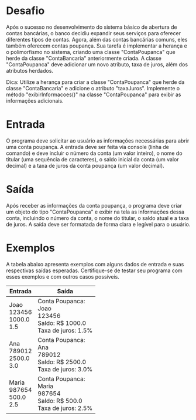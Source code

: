 # Desafio
Após o sucesso no desenvolvimento do sistema básico de abertura de contas bancárias, o banco decidiu expandir seus serviços para oferecer diferentes tipos de contas. Agora, além das contas bancárias comuns, eles também oferecem contas poupança. Sua tarefa é implementar a herança e o polimorfismo no sistema, criando uma classe "ContaPoupanca" que herde da classe "ContaBancaria" anteriormente criada. A classe "ContaPoupanca" deve adicionar um novo atributo, taxa de juros, além dos atributos herdados.

Dica: Utilize a herança para criar a classe "ContaPoupanca" que herde da classe "ContaBancaria" e adicione o atributo "taxaJuros". Implemente o método "exibirInformacoes()" na classe "ContaPoupanca" para exibir as informações adicionais.

# Entrada
O programa deve solicitar ao usuário as informações necessárias para abrir uma conta poupança. A entrada deve ser feita via console (linha de comando) e deve incluir o número da conta (um valor inteiro), o nome do titular (uma sequência de caracteres), o saldo inicial da conta (um valor decimal) e a taxa de juros da conta poupança (um valor decimal).

# Saída
Após receber as informações da conta poupança, o programa deve criar um objeto do tipo "ContaPoupanca" e exibir na tela as informações dessa conta, incluindo o número da conta, o nome do titular, o saldo atual e a taxa de juros. A saída deve ser formatada de forma clara e legível para o usuário.

# Exemplos
A tabela abaixo apresenta exemplos com alguns dados de entrada e suas respectivas saídas esperadas. Certifique-se de testar seu programa com esses exemplos e com outros casos possíveis.

| Entrada                               | 	Saída                                                                               |
|---------------------------------------|--------------------------------------------------------------------------------------|
| Joao <br> 123456 <br> 1000.0 <br> 1.5 | Conta Poupanca: <br> Joao <br> 123456 <br> Saldo: R$ 1000.0 <br> Taxa de juros: 1.5% |
| Ana <br> 789012 <br> 2500.0 <br> 3.0  | Conta Poupanca: <br> Ana <br> 789012 <br> Saldo: R$ 2500.0 <br> Taxa de juros: 3.0%  |
| Maria <br> 987654 <br> 500.0 <br> 2.5 | Conta Poupanca: <br> Maria <br> 987654 <br> Saldo: R$ 500.0 <br> Taxa de juros: 2.5% |
